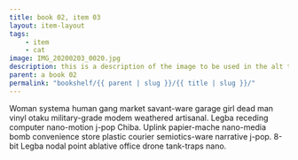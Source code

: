 ```yaml
---
title: book 02, item 03
layout: item-layout
tags: 
    - item
    - cat
image: IMG_20200203_0020.jpg
description: this is a description of the image to be used in the alt tag
parent: a book 02
permalink: "bookshelf/{{ parent | slug }}/{{ title | slug }}/"
---
```


Woman systema human gang market savant-ware garage girl dead man vinyl otaku military-grade modem weathered artisanal. Legba receding computer nano-motion j-pop Chiba. Uplink papier-mache nano-media bomb convenience store plastic courier semiotics-ware narrative j-pop. 8-bit Legba nodal point ablative office drone tank-traps nano. 
